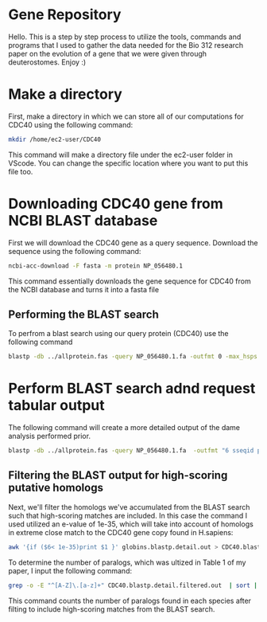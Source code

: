 # Gene Repository
Hello. This is a step by step process to utilize the tools, commands and programs that I used to gather the data needed for the Bio 312 research paper on the evolution of a gene that we were given through deuterostomes. Enjoy :)

# Make a directory
First, make a directory in which we can store all of our computations for CDC40 using the following command:
```bash
mkdir /home/ec2-user/CDC40
```
This command will make a directory file under the ec2-user folder in VScode. You can change the specific location where you want to put this file too.

# Downloading CDC40 gene from NCBI BLAST database

First we will download the CDC40 gene as a query sequence. Download the sequence using the following command:
```bash
ncbi-acc-download -F fasta -m protein NP_056480.1 
```

This command essentially downloads the gene sequence for CDC40 from the NCBI database and turns it into a fasta file

## Performing the BLAST search

To perfrom a blast search using our query protein (CDC40) use the following command
```bash
blastp -db ../allprotein.fas -query NP_056480.1.fa -outfmt 0 -max_hsps 1 -out CDC40.blastp.typical.out
```

# Perform BLAST search adnd request tabular output
The following command will create a more detailed output of the dame analysis performed prior. 
```bash
blastp -db ../allprotein.fas -query NP_056480.1.fa  -outfmt "6 sseqid pident length mismatch gapopen evalue bitscore pident stitle"  -max_hsps 1 -out CDC40.blastp.detail.out
```
## Filtering the BLAST output for high-scoring putative homologs
Next, we'll filter the homologs we've accumulated from the BLAST search such that high-scoring matches are included. In this case the command I used utilized an e-value of 1e-35, which will take into account of homologs in extreme close match to the CDC40 gene copy found in H.sapiens:
```bash
awk '{if ($6< 1e-35)print $1 }' globins.blastp.detail.out > CDC40.blastp.detail.filtered.out
```

To determine the number of paralogs, which was ultized in Table 1 of my paper, I input the following command:
```bash
grep -o -E "^[A-Z]\.[a-z]+" CDC40.blastp.detail.filtered.out  | sort | uniq -c
```
This command counts the number of paralogs found in each species after filting to include high-scoring matches from the BLAST search.
